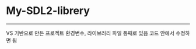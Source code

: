 # My-SDL2-librery

---------------------------

VS 기반으로 만든 프로젝트
환경변수, 라이브러리 파일 통째로 있음
코드 안에서 수정하면 됨
